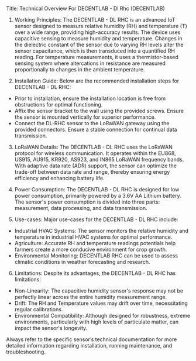 Title: Technical Overview For DECENTLAB - Dl Rhc (DECENTLAB)

1. Working Principles:
The DECENTLAB - DL RHC is an advanced IoT sensor designed to measure relative humidity (RH) and temperature (T) over a wide range, providing high-accuracy results. The device uses capacitive sensing to measure humidity and temperature. Changes in the dielectric constant of the sensor due to varying RH levels alter the sensor capacitance, which is then transduced into a quantified RH reading. For temperature measurements, it uses a thermistor-based sensing system where altercations in resistance are measured proportionally to changes in the ambient temperature.

2. Installation Guide:
Below are the recommended installation steps for DECENTLAB - DL RHC:

- Prior to installation, ensure the installation location is free from obstructions for optimal functioning.
- Affix the sensor bracket to the wall using the provided screws. Ensure the sensor is mounted vertically for superior performance.
- Connect the DL-RHC sensor to the LoRaWAN gateway using the provided connectors. Ensure a stable connection for continual data transmission.

3. LoRaWAN Details:
The DECENTLAB - DL RHC uses the LoRaWAN protocol for wireless communication. It operates within the EU868, US915, AU915, KR920, AS923, and IN865 LoRaWAN frequency bands. With adaptive data rate (ADR) support, the sensor can optimize the trade-off between data rate and range, thereby ensuring energy efficiency and enhancing battery life.

4. Power Consumption:
The DECENTLAB - DL RHC is designed for low power consumption, primarily powered by a 3.6V AA Lithium battery. The sensor's power consumption is divided into three parts: measurement, data processing, and data transmission.

5. Use-cases:
Major use-cases for the DECENTLAB - DL RHC include:

- Industrial HVAC Systems: The sensor monitors the relative humidity and temperature in industrial HVAC systems for optimal performance.
- Agriculture: Accurate RH and temperature readings potentials help farmers create a more conducive environment for crop growth.
- Environmental Monitoring: DECENTLAB RHC can be used to assess climatic conditions in weather forecasting and research.

6. Limitations:
Despite its advantages, the DECENTLAB - DL RHC has limitations:

- Non-Linearity: The capacitive humidity sensor's response may not be perfectly linear across the entire humidity measurement range.
- Drift: The RH and Temperature values may drift over time, necessitating regular calibrations.
- Environmental Compatibility: Although designed for robustness, extreme environments, particularly with high levels of particulate matter, can impact the sensor's longevity.

Always refer to the specific sensor’s technical documentation for more detailed information regarding installation, running maintenance, and troubleshooting.